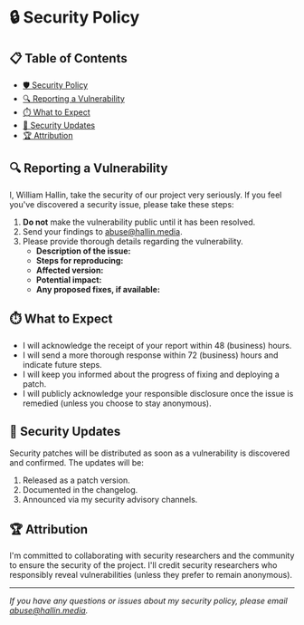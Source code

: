 # 🔒 Security Policy

## 📋 Table of Contents

- [🛡️ Security Policy](#-security-policy)
- [🔍 Reporting a Vulnerability](#-reporting-a-vulnerability)
- [⏱️ What to Expect](#%EF%B8%8F-what-to-expect)
- [📝 Security Updates](#-security-updates)
- [🏆 Attribution](#-attribution)

## 🔍 Reporting a Vulnerability

I, William Hallin, take the security of our project very seriously. If you feel you've discovered a security issue, please take these steps:

1. **Do not** make the vulnerability public until it has been resolved.
2. Send your findings to [abuse@hallin.media](mailto:abuse@hallin.media).
3. Please provide thorough details regarding the vulnerability.
   - **Description of the issue:**
   - **Steps for reproducing:**
   - **Affected version:**
   - **Potential impact:**
   - **Any proposed fixes, if available:**

## ⏱️ What to Expect

- I will acknowledge the receipt of your report within 48 (business) hours.
- I will send a more thorough response within 72 (business) hours and indicate future steps.
- I will keep you informed about the progress of fixing and deploying a patch.
- I will publicly acknowledge your responsible disclosure once the issue is remedied (unless you choose to stay anonymous).

## 📝 Security Updates

Security patches will be distributed as soon as a vulnerability is discovered and confirmed. The updates will be:

1. Released as a patch version.
2. Documented in the changelog.
3. Announced via my security advisory channels.

## 🏆 Attribution

I'm committed to collaborating with security researchers and the community to ensure the security of the project. I'll credit security researchers who responsibly reveal vulnerabilities (unless they prefer to remain anonymous).

---

_If you have any questions or issues about my security policy, please email [abuse@hallin.media](mailto:abuse@hallin.media)._
